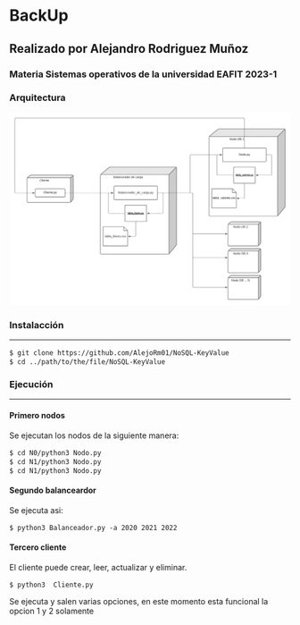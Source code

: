 # BackUp

## Realizado por Alejandro Rodriguez Muñoz

### Materia Sistemas operativos de la universidad EAFIT 2023-1


### Arquitectura

![Arquitectura del sistema](https://github.com/AlejoRm01/NoSQL-KeyValue/blob/e0589cfa6dbcc5eeb54c7762da5390d806984e2e/Arquitectura.png)

### Instalacción
***
```
$ git clone https://github.com/AlejoRm01/NoSQL-KeyValue
$ cd ../path/to/the/file/NoSQL-KeyValue
```
### Ejecución
***
#### Primero nodos
Se ejecutan los nodos de la siguiente manera: 
```
$ cd N0/python3 Nodo.py
$ cd N1/python3 Nodo.py
$ cd N1/python3 Nodo.py
```

#### Segundo balanceardor
Se ejecuta asi:
```
$ python3 Balanceador.py -a 2020 2021 2022
```

#### Tercero cliente
El cliente puede crear, leer, actualizar y eliminar.
```
$ python3  Cliente.py
```
Se ejecuta y salen varias opciones, en este momento esta funcional la opcion 1 y 2 solamente
